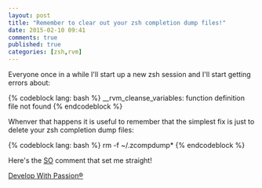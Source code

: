 ```yaml
---
layout: post
title: "Remember to clear out your zsh completion dump files!"
date: 2015-02-10 09:41
comments: true
published: true
categories: [zsh,rvm]
---
```

Everyone once in a while I'll start up a new zsh session and I'll start getting errors about:

{% codeblock lang: bash %}
__rvm_cleanse_variables: function definition file not found
{% endcodeblock %}

Whenver that happens it is useful to remember that the simplest fix is just to delete your zsh completion dump files:

{% codeblock lang: bash %}
rm -f ~/.zcompdump*
{% endcodeblock %}

Here's the [SO](http://stackoverflow.com/a/10585017) comment that set me straight!

[Develop With Passion®](http://www.developwithpassion.com)
